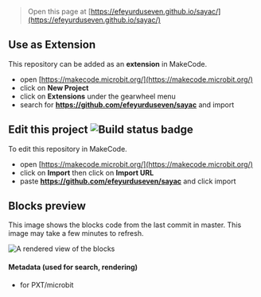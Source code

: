 
> Open this page at [https://efeyurduseven.github.io/sayac/](https://efeyurduseven.github.io/sayac/)

## Use as Extension

This repository can be added as an **extension** in MakeCode.

* open [https://makecode.microbit.org/](https://makecode.microbit.org/)
* click on **New Project**
* click on **Extensions** under the gearwheel menu
* search for **https://github.com/efeyurduseven/sayac** and import

## Edit this project ![Build status badge](https://github.com/efeyurduseven/sayac/workflows/MakeCode/badge.svg)

To edit this repository in MakeCode.

* open [https://makecode.microbit.org/](https://makecode.microbit.org/)
* click on **Import** then click on **Import URL**
* paste **https://github.com/efeyurduseven/sayac** and click import

## Blocks preview

This image shows the blocks code from the last commit in master.
This image may take a few minutes to refresh.

![A rendered view of the blocks](https://github.com/efeyurduseven/sayac/raw/master/.github/makecode/blocks.png)

#### Metadata (used for search, rendering)

* for PXT/microbit
<script src="https://makecode.com/gh-pages-embed.js"></script><script>makeCodeRender("{{ site.makecode.home_url }}", "{{ site.github.owner_name }}/{{ site.github.repository_name }}");</script>
